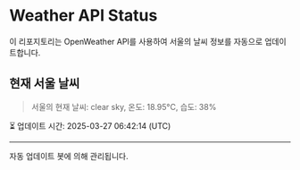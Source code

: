 
# Weather API Status

이 리포지토리는 OpenWeather API를 사용하여 서울의 날씨 정보를 자동으로 업데이트합니다.

## 현재 서울 날씨
> 서울의 현재 날씨: clear sky, 온도: 18.95°C, 습도: 38%

⏳ 업데이트 시간: 2025-03-27 06:42:14 (UTC)

---
자동 업데이트 봇에 의해 관리됩니다.
